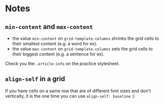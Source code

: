 # Notes

## `min-content` and `max-content`

- the value `min-content` on `grid-template-columns` shrinks the grid cells to their smallest content (e.g. a word for ex).
- the value `max-content` on `grid-template-columns` sets the grid cells to their biggest content (e.g. a sentence for ex).

Check you the `.article-info` on the practice stylesheet.

## `align-self` in a grid

If you have cells on a same row that are of different font sizes and don't vertically, it is the one time you can use `align-self: baseline` :)
